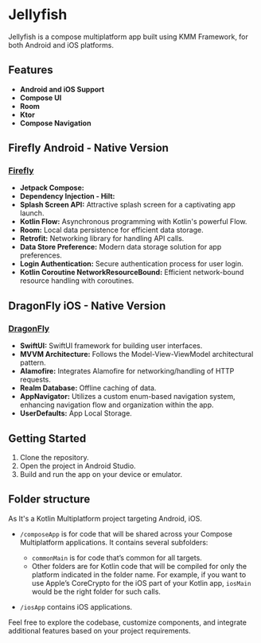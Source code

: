 # Jellyfish

Jellyfish is a compose multiplatform app built using KMM Framework, for both Android and iOS platforms.


## Features

- **Android and iOS Support**
- **Compose UI** 
- **Room** 
- **Ktor** 
- **Compose Navigation**

## Firefly Android - Native Version 
### [Firefly](https://github.com/iamnaran/firefly-compose)
- **Jetpack Compose:** 
- **Dependency Injection - Hilt:** 
- **Splash Screen API:** Attractive splash screen for a captivating app launch.
- **Kotlin Flow:** Asynchronous programming with Kotlin's powerful Flow.
- **Room:** Local data persistence for efficient data storage.
- **Retrofit:** Networking library for handling API calls.
- **Data Store Preference:** Modern data storage solution for app preferences.
- **Login Authentication:** Secure authentication process for user login.
- **Kotlin Coroutine NetworkResourceBound:** Efficient network-bound resource handling with coroutines.

## DragonFly iOS - Native Version
### [DragonFly](https://github.com/iamnaran/dragon-fly-ios)
- **SwiftUI:** SwiftUI framework for building user interfaces.
- **MVVM Architecture:** Follows the Model-View-ViewModel architectural pattern.
- **Alamofire:** Integrates Alamofire for networking/handling of HTTP requests.
- **Realm Database:** Offline caching of data.
- **AppNavigator:** Utilizes a custom enum-based navigation system, enhancing navigation flow and organization within the app.
- **UserDefaults:** App Local Storage.

## Getting Started
1. Clone the repository.
2. Open the project in Android Studio.
3. Build and run the app on your device or emulator.

## Folder structure
As It's a Kotlin Multiplatform project targeting Android, iOS.

* `/composeApp` is for code that will be shared across your Compose Multiplatform applications.
  It contains several subfolders:
  - `commonMain` is for code that’s common for all targets.
  - Other folders are for Kotlin code that will be compiled for only the platform indicated in the folder name.
    For example, if you want to use Apple’s CoreCrypto for the iOS part of your Kotlin app,
    `iosMain` would be the right folder for such calls.

* `/iosApp` contains iOS applications.

Feel free to explore the codebase, customize components, and integrate additional features based on your project requirements.
